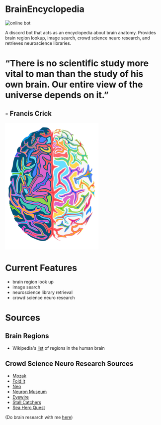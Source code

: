 # BrainEncyclopedia
![online bot](https://cdn.discordapp.com/attachments/805865703310753822/805868189673848902/Screen_Shot_2021-02-01_at_1.31.28_PM.png)

A discord bot that acts as an encyclopedia about brain anatomy. Provides brain region lookup, image search, crowd science neuro research, and retrieves neuroscience libraries.

# “There is no scientific study more vital to man than the study of his own brain. Our entire view of the universe depends on it.”
## - Francis Crick

<img img align="center left" src="https://github.com/YasPHP/BrainEncyclopedia/blob/main/encyclopedia_brain_logo.png?raw=true" width="300">

# Current Features
- brain region look up
- image search
- neuroscience library retrieval
- crowd science neuro research

# Sources

## Brain Regions
- Wikipedia's [list](https://en.wikipedia.org/wiki/List_of_regions_in_the_human_brain) of regions in the human brain

## Crowd Science Neuro Research Sources
- [Mozak](https://www.mozak.science/landing)
- [Fold It](https://fold.it/portal/info/about)
- [Neo](https://neo.eyewire.org/)
- [Neuron Museum](http://museum.eyewire.org/?neurons=26065,20117,26051,17212)
- [Eyewire](https://eyewire.org/explore)
- [Stall Catchers](https://stallcatchers.com/main)
- [Sea Hero Quest](https://sea-hero-quest.fileplanet.com/apk)

(Do brain research with me [here](https://youtu.be/5OAgCg4Axak))

